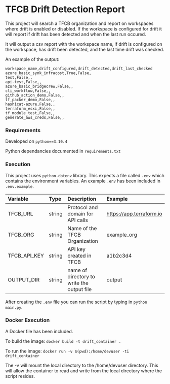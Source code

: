 # TFCB Drift Detection Report

This project will search a TFCB organization and report on workspaces where drift is enabled or disabled. If the workspace is configured for drift it will report if drift has been detected and when the last run occured.

It will output a csv report with the workspace name, if drift is configured on the workspace, has drift been detected, and the last time drift was checked.

An example of the output:
```csv
workspace_name,drift_configured,drift_detected,drift_last_checked
azure_basic_synk_infracost,True,False,
test,False,,
api-test,False,,
azure_basic_bridgecrew,False,,
cli_workflow,False,,
github_action_demo,False,,
tf_packer_demo,False,,
hashicat-azure,False,,
terraform_esxi,False,,
tf_module_test,False,,
generate_aws_creds,False,,
```

### Requirements

Developed on `python==3.10.4`

Python dependancies documented in `requirements.txt`

### Execution

This project uses `python-dotenv` library. This expects a file called `.env` which contains the environment variables. An example `.env` has been included in `.env.example`.

| Variable     | Type   | Description                                | Example                  |
| :----------- | :----- | :----------------------------------------- | :----------------------- |
| TFCB_URL     | string | Protocol and domain for API calls          | https://app.terraform.io |
| TFCB_ORG     | string | Name of the TFCB Organization              | example_org              |
| TFCB_API_KEY | string | API key created in TFCB                    | a1b2c3d4                 |
| OUTPUT_DIR   | string | name of directory to write the output file | output                   |

After creating the `.env` file you can run the script by typing in `python main.py`.

### Docker Execution

A Docker file has been included.

To build the image: `docker build -t drift_container .`

To run the image: `docker run -v $(pwd):/home/devuser -ti drift_container`

The -v will mount the local directory to the /home/devuser directory. This will allow the container to read and write from the local directory where the script resides.
